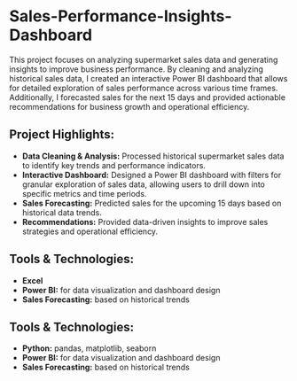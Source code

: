 # Sales-Performance-Insights-Dashboard

This project focuses on analyzing supermarket sales data and generating insights to improve business performance. By cleaning and analyzing historical sales data, I created an interactive Power BI dashboard that allows for detailed exploration of sales performance across various time frames. Additionally, I forecasted sales for the next 15 days and provided actionable recommendations for business growth and operational efficiency.

## Project Highlights:
- **Data Cleaning & Analysis:** 
Processed historical supermarket sales data to identify key trends and performance indicators.
- **Interactive Dashboard:** 
Designed a Power BI dashboard with filters for granular exploration of sales data, allowing users to drill down into specific metrics and time periods.
- **Sales Forecasting:** 
Predicted sales for the upcoming 15 days based on historical data trends.
- **Recommendations:** 
Provided data-driven insights to improve sales strategies and operational efficiency.

## Tools & Technologies:
- **Excel** 
- **Power BI:** for data visualization and dashboard design
- **Sales Forecasting:** based on historical trends

## Tools & Technologies:
- **Python:** pandas, matplotlib, seaborn
- **Power BI:** for data visualization and dashboard design
- **Sales Forecasting:** based on historical trends
